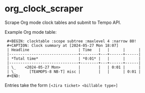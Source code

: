 # org_clock_scraper
Scrape Org mode clock tables and submit to Tempo API.

Example Org mode table:

     #+BEGIN: clocktable :scope subtree :maxlevel 4 :narrow 80!
     #+CAPTION: Clock summary at [2024-05-27 Mon 18:07]
     | Headline                      | Time   |   |      |      |
     |-------------------------------+--------+---+------+------|
     | *Total time*                  | *0:01* |   |      |      |
     |-------------------------------+--------+---+------+------|
     | \_    <2024-05-27 Mon>        |        |   | 0:01 |      |
     | \_      [TEAMOPS-8 NB-T] misc |        |   |      | 0:01 |
     #+END:

Entries take the form `[<Jira ticket> <billable type>]`
